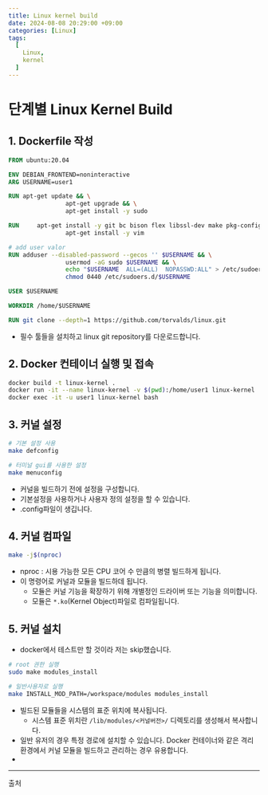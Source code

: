 ```yaml
---
title: Linux kernel build
date: 2024-08-08 20:29:00 +09:00
categories: [Linux]
tags:
  [
    Linux,
    kernel
  ]
---
```



# 단계별 Linux Kernel Build

## 1. Dockerfile 작성

```Dockerfile
FROM ubuntu:20.04

ENV DEBIAN_FRONTEND=noninteractive
ARG USERNAME=user1

RUN apt-get update && \
                apt-get upgrade && \
                apt-get install -y sudo

RUN     apt-get install -y git bc bison flex libssl-dev make pkg-config ncurses && \
                apt-get install -y vim

# add user valor
RUN adduser --disabled-password --gecos '' $USERNAME && \
                usermod -aG sudo $USERNAME && \
                echo "$USERNAME  ALL=(ALL)  NOPASSWD:ALL" > /etc/sudoers.d/$USERNAME && \
                chmod 0440 /etc/sudoers.d/$USERNAME

USER $USERNAME

WORKDIR /home/$USERNAME

RUN git clone --depth=1 https://github.com/torvalds/linux.git
```
- 필수 툴들을 설치하고 linux git repository를 다운로드합니다.

## 2. Docker 컨테이너 실행 및 접속

```bash
docker build -t linux-kernel .
docker run -it --name linux-kernel -v $(pwd):/home/user1 linux-kernel
docker exec -it -u user1 linux-kernel bash
```

## 3. 커널 설정

```bash
# 기본 설정 사용
make defconfig

# 터미널 gui를 사용한 설정
make menuconfig
```
- 커널을 빌드하기 전에 설정을 구성합니다.
- 기본설정을 사용하거나 사용자 정의 설정을 할 수 있습니다.
- .config파일이 생깁니다.


## 4. 커널 컴파일

```bash
make -j$(nproc)
```
- nproc : 시용 가능한 모든 CPU 코어 수 만큼의 병렬 빌드하게 됩니다.
- 이 명령어로 커널과 모듈을 빌드하데 됩니다.
  - 모듈은 커널 기능을 확장하기 위해 개별정인 드라이버 또는 기능을 의미합니다.
  - 모듈은 `*.ko`(Kernel Object)파일로 컴파일됩니다.

## 5. 커널 설치
- docker에서 테스트만 할 것이라 저는 skip했습니다.
```bash
# root 권한 실행
sudo make modules_install

# 일반사용자로 실행
make INSTALL_MOD_PATH=/workspace/modules modules_install
```
- 빌드된 모듈들을 시스템의 표준 위치에 복사됩니다.
  - 시스템 표준 위치란 `/lib/modules/<커널버전>/` 디렉토리를 생성해서 복사합니다.
- 일반 유저의 경우 특정 경로에 설치할 수 있습니다. Docker 컨테이너와 같은 격리 환경에서 커널 모듈을 빌드하고 관리하는 경우 유용합니다.
- 



---

출처